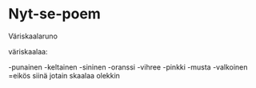 # Nyt-se-poem
Väriskaalaruno

väriskaalaa:


-punainen
-keltainen
-sininen
-oranssi
-vihree
-pinkki
-musta
-valkoinen
=eikös siinä jotain skaalaa olekkin